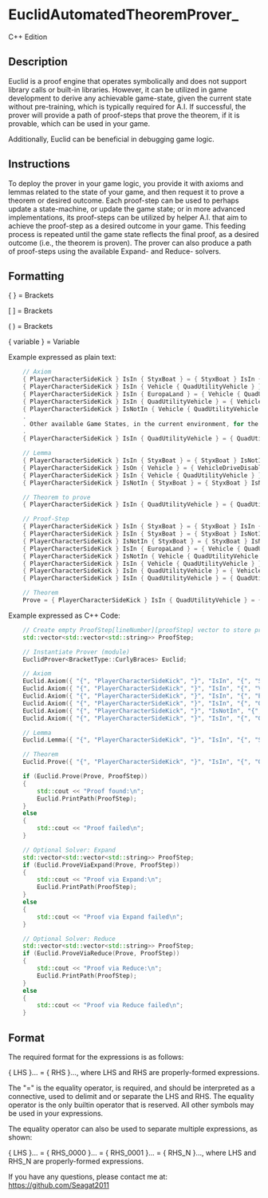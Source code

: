 # EuclidAutomatedTheoremProver_
C++ Edition

## Description

Euclid is a proof engine that operates symbolically and does not support library calls or built-in libraries. However, it can be utilized in game development to derive any achievable game-state, given the current state without pre-training, which is typically required for A.I. If successful, the prover will provide a path of proof-steps that prove the theorem, if it is provable, which can be used in your game.

Additionally, Euclid can be beneficial in debugging game logic.

## Instructions

To deploy the prover in your game logic, you provide it with axioms and lemmas related to the state of your game, and then request it to prove a theorem or desired outcome. Each proof-step can be used to perhaps update a state-machine, or update the game state; or in more advanced implementations, its proof-steps can be utilized by helper A.I. that aim to achieve the proof-step as a desired outcome in your game. This feeding process is repeated until the game state reflects the final proof, as a desired outcome (i.e., the theorem is proven). The prover can also produce a path of proof-steps using the available Expand- and Reduce- solvers.

## Formatting

{ } = Brackets

[ ] = Brackets

( ) = Brackets

{ variable } = Variable

Example expressed as plain text: 

```c++
	// Axiom
	{ PlayerCharacterSideKick } IsIn { StyxBoat } = { StyxBoat } IsIn { StyxRiver } // Current Game State
	{ PlayerCharacterSideKick } IsIn { Vehicle { QuadUtilityVehicle } } = { Vehicle { QuadUtilityVehicle } } IsIn { EuropaLand } and { Vehicle { QuadUtilityVehicle { VehicleDriveDisabled } } }
	{ PlayerCharacterSideKick } IsIn { EuropaLand } = { Vehicle { QuadUtilityVehicle } } IsIn { EuropaLand }
	{ PlayerCharacterSideKick } IsIn { QuadUtilityVehicle } = { Vehicle { QuadUtilityVehicle { VehicleDriveDisabled } } }
	{ PlayerCharacterSideKick } IsNotIn { Vehicle { QuadUtilityVehicle } } = { Vehicle { QuadUtilityVehicle } } IsIn { EuropaLand }
	.
	. Other available Game States, in the current environment, for the PlayerCharacterSideKick to choose from
	.
	{ PlayerCharacterSideKick } IsIn { QuadUtilityVehicle } = { QuadUtilityVehicle } and { VehicleDriveDisabled } 

	// Lemma
	{ PlayerCharacterSideKick } IsIn { StyxBoat } = { StyxBoat } IsNotIn { StyxRiver } // These are connectives, and axiom helpers
	{ PlayerCharacterSideKick } IsOn { Vehicle } = { VehicleDriveDisabled }
	{ PlayerCharacterSideKick } IsIn { Vehicle { QuadUtilityVehicle } } = { PlayerCharacterSideKick } IsIn { QuadUtilityVehicle }
	{ PlayerCharacterSideKick } IsNotIn { StyxBoat } = { StyxBoat } IsNotIn { StyxRiver }

	// Theorem to prove
	{ PlayerCharacterSideKick } IsIn { QuadUtilityVehicle } = { QuadUtilityVehicle } and { VehicleDriveDisabled } // Game State goal

	// Proof-Step
	{ PlayerCharacterSideKick } IsIn { StyxBoat } = { StyxBoat } IsIn { StyxRiver }
	{ PlayerCharacterSideKick } IsIn { StyxBoat } = { StyxBoat } IsNotIn { StyxRiver }
	{ PlayerCharacterSideKick } IsNotIn { StyxBoat } = { StyxBoat } IsNotIn { StyxRiver }
	{ PlayerCharacterSideKick } IsIn { EuropaLand } = { Vehicle { QuadUtilityVehicle } } IsIn { EuropaLand }
	{ PlayerCharacterSideKick } IsNotIn { Vehicle { QuadUtilityVehicle } } = { Vehicle { QuadUtilityVehicle } } IsIn { EuropaLand }
	{ PlayerCharacterSideKick } IsIn { Vehicle { QuadUtilityVehicle } } = { Vehicle { QuadUtilityVehicle } } IsIn { EuropaLand } and { Vehicle { QuadUtilityVehicle { VehicleDriveDisabled } } }
	{ PlayerCharacterSideKick } IsIn { QuadUtilityVehicle } = { Vehicle { QuadUtilityVehicle { VehicleDriveDisabled } } }
	{ PlayerCharacterSideKick } IsIn { QuadUtilityVehicle } = { QuadUtilityVehicle } and { VehicleDriveDisabled } 

	// Theorem
	Prove = { PlayerCharacterSideKick } IsIn { QuadUtilityVehicle } = { QuadUtilityVehicle } and { VehicleDriveDisabled }
```

Example expressed as C++ Code:

```c++
	// Create empty ProofStep[lineNumber][proofStep] vector to store proof
	std::vector<std::vector<std::string>> ProofStep;

 	// Instantiate Prover (module)
	EuclidProver<BracketType::CurlyBraces> Euclid;

	// Axiom
	Euclid.Axiom({ "{", "PlayerCharacterSideKick", "}", "IsIn", "{", "StyxBoat", "}", "=", "{", "StyxBoat", "}", "IsIn", "{", "StyxRiver", "}" }); // Current Game State
	Euclid.Axiom({ "{", "PlayerCharacterSideKick", "}", "IsIn", "{", "Vehicle", "{", "QuadUtilityVehicle", "}", "}", "=", "{", "Vehicle", "{", "QuadUtilityVehicle", "}", "}", "IsIn", "{", "EuropaLand", "}", "and", "{", "Vehicle", "{", "QuadUtilityVehicle", "{", "VehicleDriveDisabled", "}", "}", "}" });
	Euclid.Axiom({ "{", "PlayerCharacterSideKick", "}", "IsIn", "{", "EuropaLand", "}", "=", "{", "Vehicle", "{", "QuadUtilityVehicle", "}", "}", "IsIn", "{", "EuropaLand", "}" });
	Euclid.Axiom({ "{", "PlayerCharacterSideKick", "}", "IsIn", "{", "QuadUtilityVehicle", "}", "=", "{", "Vehicle", "{", "QuadUtilityVehicle", "{", "VehicleDriveDisabled", "}", "}" });
	Euclid.Axiom({ "{", "PlayerCharacterSideKick", "}", "IsNotIn", "{", "Vehicle", "{", "QuadUtilityVehicle", "}", "}", "=", "{", "Vehicle", "{", "QuadUtilityVehicle", "}", "}", "IsIn", "{", "EuropaLand", "}" });
	Euclid.Axiom({ "{", "PlayerCharacterSideKick", "}", "IsIn", "{", "QuadUtilityVehicle", "}", "=", "{", "QuadUtilityVehicle", "}", "and", "{", "VehicleDriveDisabled", "}" });

	// Lemma
	Euclid.Lemma({ "{", "PlayerCharacterSideKick", "}", "IsIn", "{", "StyxBoat", "}", "=", "{", "StyxBoat", "}", "IsNotIn", "{", "StyxRiver", "}" }); // These are connectives, and axiom helpers

	// Theorem
	Euclid.Prove({ "{", "PlayerCharacterSideKick", "}", "IsIn", "{", "QuadUtilityVehicle", "}", "=", "{", "QuadUtilityVehicle", "}", "and", "{", "VehicleDriveDisabled", "}" });

	if (Euclid.Prove(Prove, ProofStep))
	{
		std::cout << "Proof found:\n";
		Euclid.PrintPath(ProofStep);
	}
	else
	{
		std::cout << "Proof failed\n";
	}

	// Optional Solver: Expand
	std::vector<std::vector<std::string>> ProofStep;
	if (Euclid.ProveViaExpand(Prove, ProofStep))
	{
		std::cout << "Proof via Expand:\n";
		Euclid.PrintPath(ProofStep);
	}
	else
	{
		std::cout << "Proof via Expand failed\n";
	}

	// Optional Solver: Reduce
	std::vector<std::vector<std::string>> ProofStep;
	if (Euclid.ProveViaReduce(Prove, ProofStep))
	{
		std::cout << "Proof via Reduce:\n";
		Euclid.PrintPath(ProofStep);
	}
	else
	{
		std::cout << "Proof via Reduce failed\n";
	}

```

## Format

The required format for the expressions is as follows:

{ LHS }... = { RHS }..., where LHS and RHS are properly-formed expressions.

The "=" is the equality operator, is required, and should be interpreted as a connective, used to delimit and or separate the LHS and RHS. 
The equality operator is the only builtin operator that is reserved. All other symbols may be used in your expressions.

The equality operator can also be used to separate multiple expressions, as shown:

{ LHS }... = { RHS_0000 }... = { RHS_0001 }... = { RHS_N }..., where LHS and RHS_N are properly-formed expressions.

If you have any questions, please contact me at: https://github.com/Seagat2011
